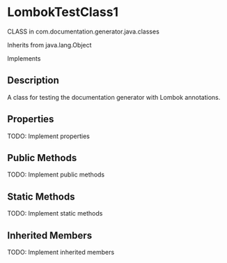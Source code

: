 # LombokTestClass1

CLASS in com.documentation.generator.java.classes

Inherits from java.lang.Object

Implements 

## Description

A class for testing the documentation generator with Lombok annotations.

## Properties

TODO: Implement properties

## Public Methods

TODO: Implement public methods

## Static Methods

TODO: Implement static methods

## Inherited Members

TODO: Implement inherited members

